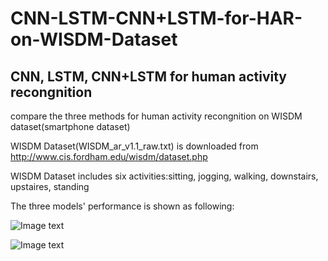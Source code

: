 # CNN-LSTM-CNN+LSTM-for-HAR-on-WISDM-Dataset

## CNN, LSTM, CNN+LSTM for human activity recongnition 

compare the three methods for human activity recongnition on WISDM dataset(smartphone dataset)

WISDM Dataset(WISDM_ar_v1.1_raw.txt) is downloaded from http://www.cis.fordham.edu/wisdm/dataset.php

WISDM Dataset includes six activities:sitting, jogging, walking, downstairs, upstaires, standing

The three models' performance is shown as following:

![Image text](https://github.com/zhangzhao156/CNN-for-HAR-on-WISDM-Dataset/blob/master/%E4%B8%89%E7%A7%8D%E6%A8%A1%E5%9E%8Bloss%E5%AF%B9%E6%AF%94.png)

![Image text](https://github.com/zhangzhao156/CNN-for-HAR-on-WISDM-Dataset/blob/master/%E4%B8%89%E7%A7%8D%E6%A8%A1%E5%9E%8B%E5%87%86%E7%A1%AE%E7%8E%87%E5%AF%B9%E6%AF%94.png)
